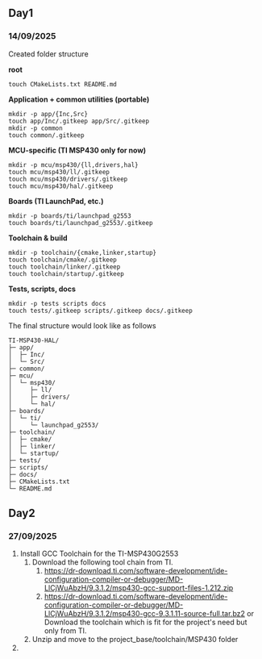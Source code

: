 ## Day1

### 14/09/2025
Created folder structure

**root**
```
touch CMakeLists.txt README.md
```
**Application + common utilities (portable)**
```
mkdir -p app/{Inc,Src}
touch app/Inc/.gitkeep app/Src/.gitkeep
mkdir -p common
touch common/.gitkeep
```
**MCU-specific (TI MSP430 only for now)**
```
mkdir -p mcu/msp430/{ll,drivers,hal}
touch mcu/msp430/ll/.gitkeep
touch mcu/msp430/drivers/.gitkeep
touch mcu/msp430/hal/.gitkeep
```
**Boards (TI LaunchPad, etc.)**
```
mkdir -p boards/ti/launchpad_g2553
touch boards/ti/launchpad_g2553/.gitkeep
```
**Toolchain & build**
```
mkdir -p toolchain/{cmake,linker,startup}
touch toolchain/cmake/.gitkeep
touch toolchain/linker/.gitkeep
touch toolchain/startup/.gitkeep
```
**Tests, scripts, docs**
```
mkdir -p tests scripts docs
touch tests/.gitkeep scripts/.gitkeep docs/.gitkeep
```
The final structure would look like as follows
```    
TI-MSP430-HAL/
├─ app/
│  ├─ Inc/
│  └─ Src/
├─ common/
├─ mcu/
│  └─ msp430/
│     ├─ ll/
│     ├─ drivers/
│     └─ hal/
├─ boards/
│  └─ ti/
│     └─ launchpad_g2553/
├─ toolchain/
│  ├─ cmake/
│  ├─ linker/
│  └─ startup/
├─ tests/
├─ scripts/
├─ docs/
├─ CMakeLists.txt
└─ README.md
```
## Day2
### 27/09/2025
1. Install GCC Toolchain for the TI-MSP430G2553
    1. Download the following tool chain from TI. 
        1. https://dr-download.ti.com/software-development/ide-configuration-compiler-or-debugger/MD-LlCjWuAbzH/9.3.1.2/msp430-gcc-support-files-1.212.zip
        2. https://dr-download.ti.com/software-development/ide-configuration-compiler-or-debugger/MD-LlCjWuAbzH/9.3.1.2/msp430-gcc-9.3.1.11-source-full.tar.bz2
        or Download the toolchain which is fit for the project's need but only from TI. 
    2. Unzip and move to the project_base/toolchain/MSP430 folder
2. 

